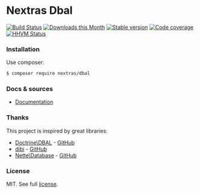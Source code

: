 Nextras Dbal
============

[![Build Status](https://travis-ci.org/nextras/dbal.svg?branch=master)](https://travis-ci.org/nextras/dbal)
[![Downloads this Month](https://img.shields.io/packagist/dm/nextras/dbal.svg?style=flat)](https://packagist.org/packages/nextras/dbal)
[![Stable version](http://img.shields.io/packagist/v/nextras/dbal.svg?style=flat)](https://packagist.org/packages/nextras/dbal)
[![Code coverage](https://img.shields.io/coveralls/nextras/dbal.svg?style=flat)](https://coveralls.io/r/nextras/dbal)
[![HHVM Status](http://img.shields.io/hhvm/nextras/dbal.svg?style=flat)](http://hhvm.h4cc.de/package/nextras/dbal)

### Installation

Use composer:

```bash
$ composer require nextras/dbal
```

### Docs & sources

- [Documentation](https://nextras.org/dbal/docs)

### Thanks

This project is inspired by great libraries:
- [Doctrine\DBAL](http://www.doctrine-project.org) - [GitHub](https://github.com/doctrine/dbal)
- [dibi](http://dibiphp.org) - [GitHub](https://github.com/dg/dibi)
- [Nette\Database](http://nette.org) - [GitHub](https://github.com/nette/database)

### License

MIT. See full [license](license.md).
